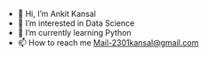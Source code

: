 - 👋 Hi, I’m Ankit Kansal
- 👀 I’m interested in Data Science 
- 🌱 I’m currently learning Python
- 📫 How to reach me Mail-2301kansal@gmail.com

<!---
123Akku/123Akku is a ✨ special ✨ repository because its `README.md` (this file) appears on your GitHub profile.
You can click the Preview link to take a look at your changes.
--->
